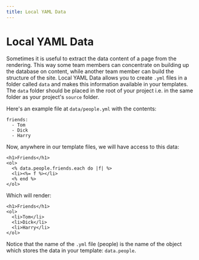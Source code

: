 ```yaml
---
title: Local YAML Data
---
```


# Local YAML Data

Sometimes it is useful to extract the data content of a page from the rendering. This way some team members can concentrate on building up the database on content, while another team member can build the structure of the site. Local YAML Data allows you to create `.yml` files in a folder called `data` and makes this information available in your templates. The `data` folder should be placed in the root of your project i.e. in the same folder as your project's `source` folder.

Here's an example file at `data/people.yml` with the contents:

    friends:
      - Tom
      - Dick
      - Harry

Now, anywhere in our template files, we will have access to this data:

    <h1>Friends</h1>
    <ol>
      <% data.people.friends.each do |f| %>
      <li><%= f %></li>
      <% end %>
    </ol>

Which will render:

    <h1>Friends</h1>
    <ol>
      <li>Tom</li>
      <li>Dick</li>
      <li>Harry</li>
    </ol>

Notice that the name of the `.yml` file (people) is the name of the object which stores the data in your template: `data.people`.
